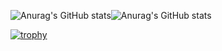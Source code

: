 ![Anurag's GitHub stats](https://github-readme-stats.vercel.app/api?username=Koki0607&theme=dark&show_icons=true)![Anurag's GitHub stats](https://github-readme-stats.vercel.app/api/top-langs/?username=Koki0607&theme=dark)

[![trophy](https://github-profile-trophy.vercel.app/?username=Koki0607&theme=onedark)](https://github.com/ryo-ma/github-profile-trophy)
